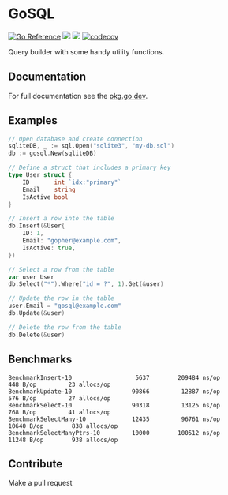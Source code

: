 # GoSQL

[![Go Reference](https://pkg.go.dev/badge/github.com/twharmon/gosql.svg)](https://pkg.go.dev/github.com/twharmon/gosql) ![](https://github.com/twharmon/gosql/workflows/Test/badge.svg) [![](https://goreportcard.com/badge/github.com/twharmon/gosql)](https://goreportcard.com/report/github.com/twharmon/gosql) [![codecov](https://codecov.io/gh/twharmon/gosql/branch/main/graph/badge.svg?token=K0P59TPRAL)](https://codecov.io/gh/twharmon/gosql)

Query builder with some handy utility functions.

## Documentation
For full documentation see the [pkg.go.dev](https://pkg.go.dev/github.com/twharmon/gosql?tab=doc).

## Examples
```go
// Open database and create connection
sqliteDB, _ := sql.Open("sqlite3", "my-db.sql")
db := gosql.New(sqliteDB)

// Define a struct that includes a primary key
type User struct {
    ID       int `idx:"primary"`
    Email    string
    IsActive bool
}

// Insert a row into the table
db.Insert(&User{
    ID: 1,
    Email: "gopher@example.com",
    IsActive: true,
})

// Select a row from the table
var user User
db.Select("*").Where("id = ?", 1).Get(&user)

// Update the row in the table
user.Email = "gosql@example.com"
db.Update(&user)

// Delete the row from the table
db.Delete(&user)
```

## Benchmarks
```
BenchmarkInsert-10            	    5637	    209484 ns/op	     448 B/op	      23 allocs/op
BenchmarkUpdate-10            	   90866	     12887 ns/op	     576 B/op	      27 allocs/op
BenchmarkSelect-10            	   90318	     13125 ns/op	     768 B/op	      41 allocs/op
BenchmarkSelectMany-10        	   12435	     96761 ns/op	   10640 B/op	     838 allocs/op
BenchmarkSelectManyPtrs-10    	   10000	    100512 ns/op	   11248 B/op	     938 allocs/op
```

## Contribute
Make a pull request
